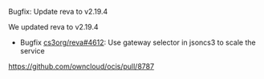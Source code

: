Bugfix: Update reva to v2.19.4

We updated reva to v2.19.4

*   Bugfix [cs3org/reva#4612](https://github.com/cs3org/reva/pull/4612): Use gateway selector in jsoncs3 to scale the service

https://github.com/owncloud/ocis/pull/8787
